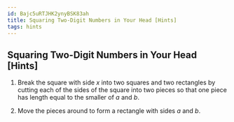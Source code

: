 ```yaml
---
id: Bajc5uRTJHK2ynyBSK83ah
title: Squaring Two-Digit Numbers in Your Head [Hints]
tags: hints
---
```


## Squaring Two-Digit Numbers in Your Head [Hints]

1. Break the square with side $x$ into two squares and two rectangles by cutting each of
   the sides of the square into two pieces so that one piece has length equal to the
   smaller of $a$ and $b$.

2. Move the pieces around to form a rectangle with sides $a$ and $b$.
